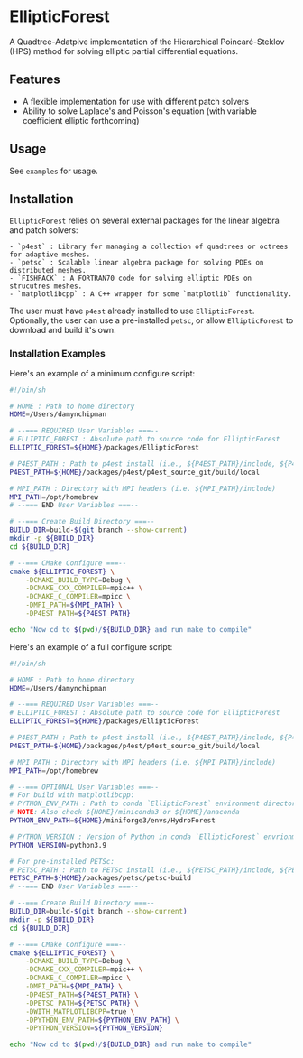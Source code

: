 # EllipticForest

A Quadtree-Adatpive implementation of the Hierarchical Poincaré-Steklov (HPS) method for solving elliptic partial differential equations.

## Features

- A flexible implementation for use with different patch solvers
- Ability to solve Laplace's and Poisson's equation (with variable coefficient elliptic forthcoming)

## Usage

See `examples` for usage.

## Installation

`EllipticForest` relies on several external packages for the linear algebra and patch solvers:

    - `p4est` : Library for managing a collection of quadtrees or octrees for adaptive meshes.
    - `petsc` : Scalable linear algebra package for solving PDEs on distributed meshes.
    - `FISHPACK` : A FORTRAN70 code for solving elliptic PDEs on strucutres meshes.
    - `matplotlibcpp` : A C++ wrapper for some `matplotlib` functionality.

The user must have `p4est` already installed to use `EllipticForest`. Optionally, the user can use a pre-installed `petsc`, or allow `EllipticForest` to download and build it's own.

### Installation Examples

Here's an example of a minimum configure script:

```Bash
#!/bin/sh

# HOME : Path to home directory
HOME=/Users/damynchipman

# --=== REQUIRED User Variables ===--
# ELLIPTIC_FOREST : Absolute path to source code for EllipticForest
ELLIPTIC_FOREST=${HOME}/packages/EllipticForest

# P4EST_PATH : Path to p4est install (i.e., ${P4EST_PATH}/include, ${P4EST_PATH}/lib, ...)
P4EST_PATH=${HOME}/packages/p4est/p4est_source_git/build/local

# MPI_PATH : Directory with MPI headers (i.e. ${MPI_PATH}/include)
MPI_PATH=/opt/homebrew
# --=== END User Variables ===--

# --=== Create Build Directory ===--
BUILD_DIR=build-$(git branch --show-current)
mkdir -p ${BUILD_DIR}
cd ${BUILD_DIR}

# --=== CMake Configure ===--
cmake ${ELLIPTIC_FOREST} \
    -DCMAKE_BUILD_TYPE=Debug \
    -DCMAKE_CXX_COMPILER=mpic++ \
    -DCMAKE_C_COMPILER=mpicc \
    -DMPI_PATH=${MPI_PATH} \
    -DP4EST_PATH=${P4EST_PATH}

echo "Now cd to $(pwd)/${BUILD_DIR} and run make to compile"
```

Here's an example of a full configure script:

```Bash
#!/bin/sh

# HOME : Path to home directory
HOME=/Users/damynchipman

# --=== REQUIRED User Variables ===--
# ELLIPTIC_FOREST : Absolute path to source code for EllipticForest
ELLIPTIC_FOREST=${HOME}/packages/EllipticForest

# P4EST_PATH : Path to p4est install (i.e., ${P4EST_PATH}/include, ${P4EST_PATH}/lib, ...)
P4EST_PATH=${HOME}/packages/p4est/p4est_source_git/build/local

# MPI_PATH : Directory with MPI headers (i.e. ${MPI_PATH}/include)
MPI_PATH=/opt/homebrew

# --=== OPTIONAL User Variables ===--
# For build with matplotlibcpp:
# PYTHON_ENV_PATH : Path to conda `EllipticForest` environment directory
# NOTE: Also check ${HOME}/miniconda3 or ${HOME}/anaconda
PYTHON_ENV_PATH=${HOME}/miniforge3/envs/HydroForest

# PYTHON_VERSION : Version of Python in conda `EllipticForest` envrionment
PYTHON_VERSION=python3.9

# For pre-installed PETSc:
# PETSC_PATH : Path to PETSc install (i.e., ${PETSC_PATH}/include, ${PETSC_PATH}/lib, ...) 
PETSC_PATH=${HOME}/packages/petsc/petsc-build
# --=== END User Variables ===--

# --=== Create Build Directory ===--
BUILD_DIR=build-$(git branch --show-current)
mkdir -p ${BUILD_DIR}
cd ${BUILD_DIR}

# --=== CMake Configure ===--
cmake ${ELLIPTIC_FOREST} \
    -DCMAKE_BUILD_TYPE=Debug \
    -DCMAKE_CXX_COMPILER=mpic++ \
    -DCMAKE_C_COMPILER=mpicc \
    -DMPI_PATH=${MPI_PATH} \
    -DP4EST_PATH=${P4EST_PATH} \
    -DPETSC_PATH=${PETSC_PATH} \
    -DWITH_MATPLOTLIBCPP=true \
    -DPYTHON_ENV_PATH=${PYTHON_ENV_PATH} \
    -DPYTHON_VERSION=${PYTHON_VERSION}

echo "Now cd to $(pwd)/${BUILD_DIR} and run make to compile"
```